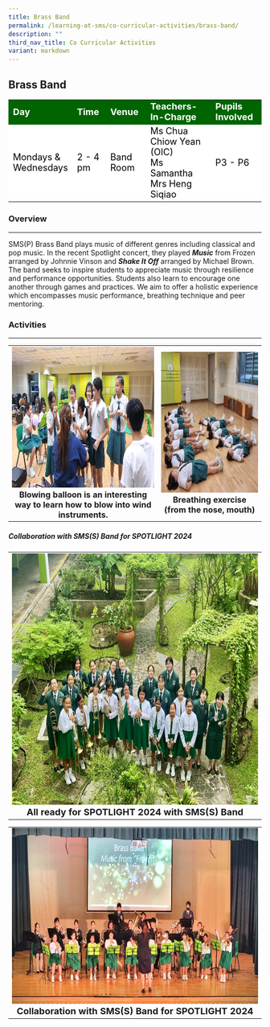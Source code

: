 ```yaml
---
title: Brass Band
permalink: /learning-at-sms/co-curricular-activities/brass-band/
description: ""
third_nav_title: Co Curricular Activities
variant: markdown
---
```

## Brass Band

<table>
<tbody>
	<tr style="background-color:darkgreen;color:white;font-size:18px"><td><b>Day</b></td>
	<td><b>Time</b></td>
	<td><b>Venue</b></td>
	<td><b>Teachers-In-Charge</b></td>
	<td><b>Pupils Involved</b></td>
</tr>
	<tr style="background-color:white;color:black;font-size:18px">
		<td>Mondays &amp; <br> Wednesdays</td>
		<td>2 - 4 pm</td>
	<td>Band Room</td>
	<td>Ms Chua Chiow Yean (OIC)<br>Ms Samantha<br>Mrs Heng Siqiao</td>
	<td>P3 - P6</td>
</tr>
</tbody></table>

### Overview
____________________________________________________________


SMS(P) Brass Band plays music of different genres including classical and pop music. In the recent Spotlight concert, they played ***Music*** from Frozen arranged by Johnnie Vinson and ⁠***Shake It Off*** arranged by Michael Brown. The band seeks to inspire students to appreciate music through resilience and performance opportunities. Students also learn to encourage one another through games and practices. We aim to offer a holistic experience which encompasses music performance, breathing technique and peer mentoring.

### Activities
____________________________________________________________

<table>
<tbody><tr>
		<td><center><font size="3"><img alt="choirspotlight" src="/images/CCAs/Brass%20Band/balloon_exercise_2.jpg" style="width:500px;height:280px;"><b>Blowing balloon is an interesting way to learn how to blow into wind instruments.</b></font></center></td>
		<td><center><font size="3"><img alt="dancersspotlight" src="/images/CCAs/Brass%20Band/breathing_exercise_1.jpg" style="width:400px;height:280px;"><b>Breathing exercise (from the nose, mouth)</b> </font></center></td>
</tr></tbody></table>



##### Collaboration with SMS(S) Band for SPOTLIGHT 2024

<table>
<tbody><tr>
		<td><center><font size="4"><img alt="choirspotlight" src="/images/CCAs/Brass%20Band/spotlight_2024.jpg" style="width:800px;height:500px;"><b>All ready for SPOTLIGHT 2024 with SMS(S) Band</b> </font></center></td>
</tr></tbody></table>

<table>
<tbody><tr>
		<td><center><font size="4"><img alt="choirspotlight" src="/images/CCAs/Brass%20Band/collab_with_SMSS.jpg" style="width:700px;height:350px;"><b>Collaboration with SMS(S) Band for SPOTLIGHT 2024</b> </font></center></td>
</tr></tbody></table>